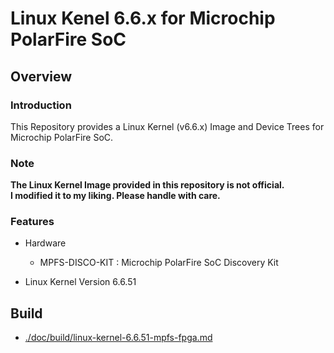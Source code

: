 Linux Kenel 6.6.x for Microchip PolarFire SoC
====================================================================================

Overview
------------------------------------------------------------------------------------

### Introduction

This Repository provides a Linux Kernel (v6.6.x) Image and Device Trees for Microchip PolarFire SoC.

### Note

**The Linux Kernel Image provided in this repository is not official.**    
**I modified it to my liking. Please handle with care.**    

### Features

* Hardware
  + MPFS-DISCO-KIT : Microchip PolarFire SoC Discovery Kit

* Linux Kernel Version 6.6.51


Build
------------------------------------------------------------------------------------

* [./doc/build/linux-kernel-6.6.51-mpfs-fpga.md](./doc/build/linux-kernel-6.6.51-mpfs-fpga.md)

